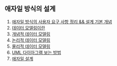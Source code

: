 애자일 방식의 설계
-

1. [애자일 방식의 사용자 요구 사항 정리 && 설계 기본 개념](agile/agile.md)
2. [데이터 모델링이란](agile/data_modeling.md)
3. [개념적 데이터 모델링](agile/Conceptual_Data_Modeling.md)
4. [논리적 데이터 모델링](agile/Logical_Data_Modeling.md)
5. [물리적 데이터 모델링](agile/Physical_Data_Modeling.md)
6. [UML 다이아그램 보는 방법]()
7. [애자일 설계](agile/Structure_design.md)